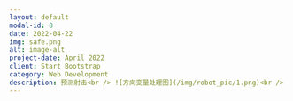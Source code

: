 ```yaml
---
layout: default
modal-id: 8
date: 2022-04-22
img: safe.png
alt: image-alt
project-date: April 2022
client: Start Bootstrap
category: Web Development
description: 预测射击<br /> ![方向变量处理图](/img/robot_pic/1.png)<br />  在每个时刻，预测我们试图移动的绝对角度。我们保持垂直于波源的绝对角度是简单的轨道。一旦我们有了这个角度，只需将它传递给Wall Smoothing() 方法即可获得移动的角度。考虑最大加速度acceleration (1.0) 、减速度deceleration (2.0) 和最大转弯率maxTurning。<br />核心代码片段<br /> ![方向变量处理图](/img/robot_pic/2.png)<br />=运行截图<br /> ![方向变量处理图](/img/robot_pic/3.png)<br />![方向变量处理图](/img/robot_pic/4.png)<br />![方向变量处理图](/img/robot_pic/5.png)<br />![方向变量处理图](/img/robot_pic/6.png)<br />截图中看到目标机器人Target的位置在移动，同时LiuRobot2预测了目标机器人Target的位置，并用雷达指出预测位置。
---
```

